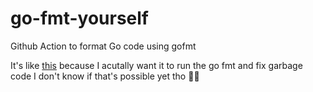 # go-fmt-yourself
Github Action to format Go code using gofmt

It's like [this](https://github.com/sjkaliski/go-github-actions/tree/master/fmt) because I acutally want it to run the go fmt and fix garbage code
I don't know if that's possible yet tho 🤷‍♀️